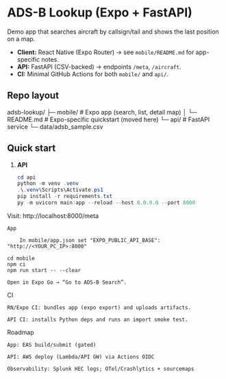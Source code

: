# ADS-B Lookup (Expo + FastAPI)

Demo app that searches aircraft by callsign/tail and shows the last position on a map.

- **Client:** React Native (Expo Router) → see `mobile/README.md` for app-specific notes.
- **API:** FastAPI (CSV-backed) → endpoints `/meta`, `/aircraft`.
- **CI:** Minimal GitHub Actions for both `mobile/` and `api/`.

## Repo layout

adsb-lookup/
├─ mobile/ # Expo app (search, list, detail map)
│ └─ README.md # Expo-specific quickstart (moved here)
└─ api/ # FastAPI service
└─ data/adsb_sample.csv


## Quick start
1) **API**
   ```powershell
   cd api
   python -m venv .venv
   .\.venv\Scripts\Activate.ps1
   pip install -r requirements.txt
   py -m uvicorn main:app --reload --host 0.0.0.0 --port 8000

Visit: http://localhost:8000/meta

    App

        In mobile/app.json set "EXPO_PUBLIC_API_BASE": "http://<YOUR_PC_IP>:8000"

    cd mobile
    npm ci
    npm run start -- --clear

    Open in Expo Go → “Go to ADS-B Search”.

CI

    RN/Expo CI: bundles app (expo export) and uploads artifacts.

    API CI: installs Python deps and runs an import smoke test.

Roadmap

    App: EAS build/submit (gated)

    API: AWS deploy (Lambda/API GW) via Actions OIDC

    Observability: Splunk HEC logs; OTel/Crashlytics + sourcemaps

